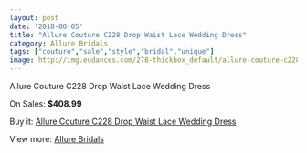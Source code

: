 ```yaml
---
layout: post
date: '2018-08-05'
title: "Allure Couture C228 Drop Waist Lace Wedding Dress"
category: Allure Bridals
tags: ["couture","sale","style","bridal","unique"]
image: http://img.eudances.com/278-thickbox_default/allure-couture-c228-drop-waist-lace-wedding-dress.jpg
---
```

Allure Couture C228 Drop Waist Lace Wedding Dress

On Sales: **$408.99**
<a href="https://www.eudances.com/en/allure-bridals/85-allure-couture-c228-drop-waist-lace-wedding-dress.html"><amp-img layout="responsive" width="600" height="600" src="//img.eudances.com/278-thickbox_default/allure-couture-c228-drop-waist-lace-wedding-dress.jpg" alt="Allure Couture C228 Drop Waist Lace Wedding Dress 0" /></a>
<a href="https://www.eudances.com/en/allure-bridals/85-allure-couture-c228-drop-waist-lace-wedding-dress.html"><amp-img layout="responsive" width="600" height="600" src="//img.eudances.com/280-thickbox_default/allure-couture-c228-drop-waist-lace-wedding-dress.jpg" alt="Allure Couture C228 Drop Waist Lace Wedding Dress 1" /></a>
<a href="https://www.eudances.com/en/allure-bridals/85-allure-couture-c228-drop-waist-lace-wedding-dress.html"><amp-img layout="responsive" width="600" height="600" src="//img.eudances.com/279-thickbox_default/allure-couture-c228-drop-waist-lace-wedding-dress.jpg" alt="Allure Couture C228 Drop Waist Lace Wedding Dress 2" /></a>

Buy it: [Allure Couture C228 Drop Waist Lace Wedding Dress](https://www.eudances.com/en/allure-bridals/85-allure-couture-c228-drop-waist-lace-wedding-dress.html "Allure Couture C228 Drop Waist Lace Wedding Dress")

View more: [Allure Bridals](https://www.eudances.com/en/2-allure-bridals "Allure Bridals")